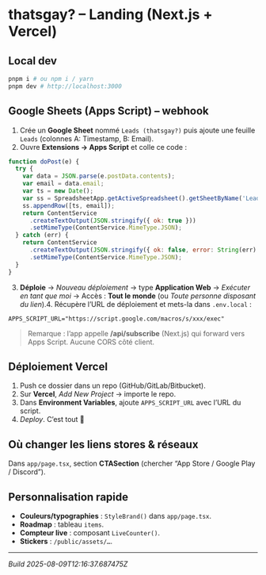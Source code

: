 
# thatsgay? – Landing (Next.js + Vercel)

## Local dev
```bash
pnpm i # ou npm i / yarn
pnpm dev # http://localhost:3000
```

## Google Sheets (Apps Script) – webhook
1. Crée un **Google Sheet** nommé `Leads (thatsgay?)` puis ajoute une feuille `Leads` (colonnes A: Timestamp, B: Email).
2. Ouvre **Extensions → Apps Script** et colle ce code :

```javascript
function doPost(e) {
  try {
    var data = JSON.parse(e.postData.contents);
    var email = data.email;
    var ts = new Date();
    var ss = SpreadsheetApp.getActiveSpreadsheet().getSheetByName('Leads');
    ss.appendRow([ts, email]);
    return ContentService
      .createTextOutput(JSON.stringify({ ok: true }))
      .setMimeType(ContentService.MimeType.JSON);
  } catch (err) {
    return ContentService
      .createTextOutput(JSON.stringify({ ok: false, error: String(err) }))
      .setMimeType(ContentService.MimeType.JSON);
  }
}
```

3. **Déploie** → *Nouveau déploiement* → type **Application Web** → *Exécuter en tant que moi* → Accès : **Tout le monde** (ou *Toute personne disposant du lien*).4. Récupère l’URL de déploiement et mets-la dans `.env.local` :

```
APPS_SCRIPT_URL="https://script.google.com/macros/s/xxx/exec"
```

> Remarque : l’app appelle **/api/subscribe** (Next.js) qui forward vers Apps Script. Aucune CORS côté client.

## Déploiement Vercel
1. Push ce dossier dans un repo (GitHub/GitLab/Bitbucket).
2. Sur **Vercel**, *Add New Project* → importe le repo.
3. Dans **Environment Variables**, ajoute `APPS_SCRIPT_URL` avec l’URL du script.
4. *Deploy*. C’est tout 🎉

## Où changer les liens stores & réseaux
Dans `app/page.tsx`, section **CTASection** (chercher “App Store / Google Play / Discord”).

## Personnalisation rapide
- **Couleurs/typographies** : `StyleBrand()` dans `app/page.tsx`.
- **Roadmap** : tableau `items`.
- **Compteur live** : composant `LiveCounter()`.
- **Stickers** : `/public/assets/…`.

---

*Build 2025-08-09T12:16:37.687475Z*
